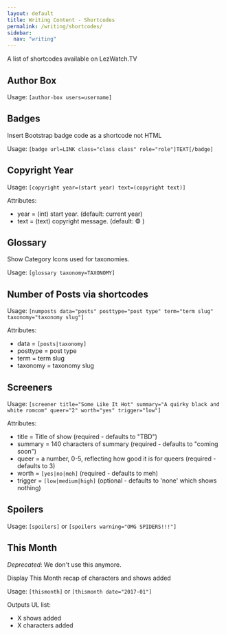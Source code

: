 ```yaml
---
layout: default
title: Writing Content - Shortcodes
permalink: /writing/shortcodes/
sidebar:
  nav: "writing"
---
```


A list of shortcodes available on LezWatch.TV

## Author Box

Usage: `[author-box users=username]`

## Badges

Insert Bootstrap badge code as a shortcode not HTML

Usage: `[badge url=LINK class="class class" role="role"]TEXT[/badge]`

## Copyright Year

Usage: `[copyright year=(start year) text=(copyright text)]`

Attributes:
* year = (int) start year. (default: current year)
* text = (text) copyright message. (default: &copy; )

## Glossary

Show Category Icons used for taxonomies.

Usage: `[glossary taxonomy=TAXONOMY]`

## Number of Posts via shortcodes

Usage: `[numposts data="posts" posttype="post type" term="term slug" taxonomy="taxonomy slug"]`

Attributes:
* data = `[posts|taxonomy]`
* posttype = post type
* term = term slug
* taxonomy = taxonomy slug

## Screeners

Usage: `[screener title="Some Like It Hot" summary="A quirky black and white romcom" queer="2" worth="yes" trigger="low"]`

Attributes:
 * title = Title of show (required - defaults to "TBD")
 * summary = 140 characters of summary (required - defaults to "coming soon")
 * queer = a number, 0-5, reflecting how good it is for queers (required - defaults to 3)
 * worth = `[yes|no|meh]` (required - defaults to meh)
 * trigger = `[low|medium|high]` (optional - defaults to 'none' which shows nothing)

## Spoilers

Usage: `[spoilers]` or `[spoilers warning="OMG SPIDERS!!!"]`

## This Month

_Deprecated_: We don't use this anymore.

Display This Month recap of characters and shows added

Usage: `[thismonth]` or `[thismonth date="2017-01"]`

Outputs UL list:
 * X shows added
 * X characters added
